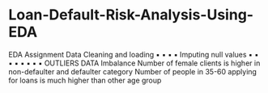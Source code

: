 # Loan-Default-Risk-Analysis-Using-EDA

EDA Assignment
Data Cleaning and loading
 ▪
 ▪
 ▪
 ▪
Imputing null values
 ▪
 ▪
 ▪
 ▪
 ▪
▪
 ▪
 ▪
OUTLIERS
DATA Imbalance
Number of female clients is higher in 
non-defaulter and defaulter category
Number of people in 35-60 applying for 
loans is much higher than other age group

